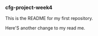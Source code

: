 ### cfg-project-week4

This is the README for my first repository.




Here'S another change to my read me.
